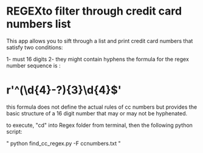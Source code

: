 # REGEXto filter through credit card numbers list

This app allows you to sift through a list and print credit card numbers that satisfy two conditions:

1- must 16 digits
2- they might contain hyphens
the formula for the regex number sequence is : 
# r'^(\d{4}\-?){3}\d{4}$'
this formula does not define the actual rules of cc numbers but provides the basic structure of a 16 digit number that may or may not be hyphenated.

to execute, "cd" into Regex folder from terminal, then the following python script:

" python find_cc_regex.py -F ccnumbers.txt "


